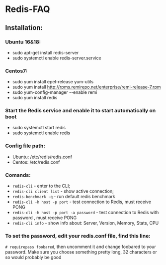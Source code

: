 # Redis-FAQ
## Installation:
### Ubuntu 16&18:
* sudo apt-get install redis-server
* sudo systemctl enable redis-server.service
### Centos7:
* sudo yum install epel-release yum-utils
* sudo yum install http://rpms.remirepo.net/enterprise/remi-release-7.rpm
* sudo yum-config-manager --enable remi
* sudo yum install redis
### Start the Redis service and enable it to start automatically on boot
* sudo systemctl start redis
* sudo systemctl enable redis
### Config file path:
* Ubuntu: /etc/redis/redis.conf
* Centos: /etc/redis.conf
### Comands:
* `redis-cli` - enter to the CLI;
* `redis-cli client list` - show active connection;
* `redis-benchmark -q` - run default redis benchmark
* `redis-cli -h host -p port` - test connection to Redis, must receive PONG
* `redis-cli -h host -p port -a password` - test connection to Redis with password , must receive PONG
* `redis-cli info` - show info about: Server, Version, Memory, Stats, CPU

### To set the password, edit your redis.conf file, find this line: 
`# requirepass foobared`, then uncomment it and change foobared to your password. Make sure you choose something pretty long, 32 characters or so would probably be good
